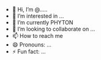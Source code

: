 - 👋 Hi, I’m @..... 
- 👀 I’m interested in ...
- 🌱 I’m currently PHYTON
- 💞️ I’m looking to collaborate on ...
- 📫 How to reach me 
- 😄 Pronouns: ...
- ⚡ Fun fact: ...

<!---
Dudu4545/Dudu4545 is a ✨ special ✨ repository because its `README.md` (this file) appears on your GitHub profile.
You can click the Preview link to take a look at your changes.
--->
